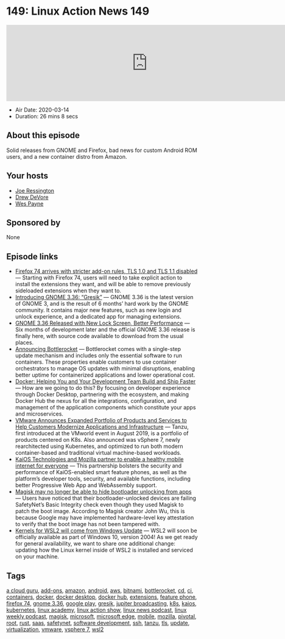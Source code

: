 # 149: Linux Action News 149

<iframe src="https://player.fireside.fm/v2/DAcK9LdX+9wAjPBb8?theme=dark" width="740" height="200" frameborder="0" scrolling="no"></iframe>

* Air Date: 2020-03-14
* Duration: 26 mins 8 secs

## About this episode

Solid releases from GNOME and Firefox, bad news for custom Android ROM users, and a new container distro from Amazon.

## Your hosts
* [Joe Ressington](https://linuxactionnews.com/hosts/joe)
* [Drew DeVore](https://linuxactionnews.com/hosts/drewdvore)
* [Wes Payne](https://linuxactionnews.com/hosts/wes)

## Sponsored by

None



## Episode links

  * [Firefox 74 arrives with stricter add-on rules, TLS 1.0 and TLS 1.1 disabled](https://venturebeat.com/2020/03/10/mozilla-firefox-74/ "Firefox 74 arrives with stricter add-on rules, TLS 1.0 and TLS 1.1 disabled") — Starting with Firefox 74, users will need to take explicit action to install the extensions they want, and will be able to remove previously sideloaded extensions when they want to.
  * [Introducing GNOME 3.36: “Gresik”](https://help.gnome.org/misc/release-notes/3.36/ "Introducing GNOME 3.36: “Gresik”") — GNOME 3.36 is the latest version of GNOME 3, and is the result of 6 months’ hard work by the GNOME community. It contains major new features, such as new login and unlock experience, and a dedicated app for managing extensions.
  * [GNOME 3.36 Released with New Lock Screen, Better Performance](https://www.omgubuntu.co.uk/2020/03/gnome-3-36-official-release-announcement "GNOME 3.36 Released with New Lock Screen, Better Performance") — Six months of development later and the official GNOME 3.36 release is finally here, with source code available to download from the usual places.
  * [Announcing Bottlerocket](https://aws.amazon.com/about-aws/whats-new/2020/03/announcing-bottlerocket-a-new-open-source-linux-based-operating-system-optimized-to-run-containers/ "Announcing Bottlerocket") — Bottlerocket comes with a single-step update mechanism and includes only the essential software to run containers. These properties enable customers to use container orchestrators to manage OS updates with minimal disruptions, enabling better uptime for containerized applications and lower operational cost.
  * [Docker: Helping You and Your Development Team Build and Ship Faster](https://www.docker.com/blog/docker-strategy-helping-devs-build-and-ship-faster/ "Docker: Helping You and Your Development Team Build and Ship Faster") — How are we going to do this? By focusing on developer experience through Docker Desktop, partnering with the ecosystem, and making Docker Hub the nexus for all the integrations, configuration, and management of the application components which constitute your apps and microservices. 
  * [VMware Announces Expanded Portfolio of Products and Services to Help Customers Modernize Applications and Infrastructure](https://www.vmware.com/company/news/releases/vmw-newsfeed.VMware-Announces-Expanded-Portfolio-of-Products-and-Services-to-Help-Customers-Modernize-Applications-and-Infrastructure.7ee66a70-1564-49d6-9d6b-730016ce92dc.html "VMware Announces Expanded Portfolio of Products and Services to Help Customers Modernize Applications and Infrastructure") — Tanzu, first introduced at the VMworld event in August 2019, is a portfolio of products centered on K8s. Also announced was vSphere 7, newly rearchitected using Kubernetes, and optimized to run both modern container-based and traditional virtual machine-based workloads.
  * [KaiOS Technologies and Mozilla partner to enable a healthy mobile internet for everyone](https://www.kaiostech.com/press/kaios-technologies-and-mozilla-partner-to-enable-a-healthy-mobile-internet-for-everyone/ "KaiOS Technologies and Mozilla partner to enable a healthy mobile internet for everyone") — This partnership bolsters the security and performance of KaiOS-enabled smart feature phones, as well as the platform’s developer tools, security, and available functions, including better Progressive Web App and WebAssembly support. 
  * [Magisk may no longer be able to hide bootloader unlocking from apps](https://www.xda-developers.com/magisk-no-longer-hide-bootloader-unlock-status/ "Magisk may no longer be able to hide bootloader unlocking from apps") — Users have noticed that their bootloader-unlocked devices are failing SafetyNet’s Basic Integrity check even though they used Magisk to patch the boot image. According to Magisk creator John Wu, this is because Google may have implemented hardware-level key attestation to verify that the boot image has not been tampered with. 
  * [Kernels for WSL2 will come from Windows Update](https://devblogs.microsoft.com/commandline/wsl2-will-be-generally-available-in-windows-10-version-2004/ "Kernels for WSL2 will come from Windows Update") — WSL2 will soon be officially available as part of Windows 10, version 2004! As we get ready for general availability, we want to share one additional change: updating how the Linux kernel inside of WSL2 is installed and serviced on your machine. 



## Tags

[a cloud guru](https://linuxactionnews.com/tags/a%20cloud%20guru), [add-ons](https://linuxactionnews.com/tags/add-ons), [amazon](https://linuxactionnews.com/tags/amazon), [android](https://linuxactionnews.com/tags/android), [aws](https://linuxactionnews.com/tags/aws), [bitnami](https://linuxactionnews.com/tags/bitnami), [bottlerocket](https://linuxactionnews.com/tags/bottlerocket), [cd](https://linuxactionnews.com/tags/cd), [ci](https://linuxactionnews.com/tags/ci), [containers](https://linuxactionnews.com/tags/containers), [docker](https://linuxactionnews.com/tags/docker), [docker desktop](https://linuxactionnews.com/tags/docker%20desktop), [docker hub](https://linuxactionnews.com/tags/docker%20hub), [extensions](https://linuxactionnews.com/tags/extensions), [feature phone](https://linuxactionnews.com/tags/feature%20phone), [firefox 74](https://linuxactionnews.com/tags/firefox%2074), [gnome 3.36](https://linuxactionnews.com/tags/gnome%203.36), [google play](https://linuxactionnews.com/tags/google%20play), [gresik](https://linuxactionnews.com/tags/gresik), [jupiter broadcasting](https://linuxactionnews.com/tags/jupiter%20broadcasting), [k8s](https://linuxactionnews.com/tags/k8s), [kaios](https://linuxactionnews.com/tags/kaios), [kubernetes](https://linuxactionnews.com/tags/kubernetes), [linux academy](https://linuxactionnews.com/tags/linux%20academy), [linux action show](https://linuxactionnews.com/tags/linux%20action%20show), [linux news podcast](https://linuxactionnews.com/tags/linux%20news%20podcast), [linux weekly podcast](https://linuxactionnews.com/tags/linux%20weekly%20podcast), [magisk](https://linuxactionnews.com/tags/magisk), [microsoft](https://linuxactionnews.com/tags/microsoft), [microsoft edge](https://linuxactionnews.com/tags/microsoft%20edge), [mobile](https://linuxactionnews.com/tags/mobile), [mozilla](https://linuxactionnews.com/tags/mozilla), [pivotal](https://linuxactionnews.com/tags/pivotal), [root](https://linuxactionnews.com/tags/root), [rust](https://linuxactionnews.com/tags/rust), [saas](https://linuxactionnews.com/tags/saas), [safetynet](https://linuxactionnews.com/tags/safetynet), [software development](https://linuxactionnews.com/tags/software%20development), [ssh](https://linuxactionnews.com/tags/ssh), [tanzu](https://linuxactionnews.com/tags/tanzu), [tls](https://linuxactionnews.com/tags/tls), [update](https://linuxactionnews.com/tags/update), [virtualization](https://linuxactionnews.com/tags/virtualization), [vmware](https://linuxactionnews.com/tags/vmware), [vsphere 7](https://linuxactionnews.com/tags/vsphere%207), [wsl2](https://linuxactionnews.com/tags/wsl2)